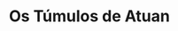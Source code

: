 ---
Numero: 284
title: Os Túmulos de Atuan
Autor: Ursula K LeGuin
Co-autor: 
Ano-de-Publicacao: 1981
Titulo-original: The Tombs of Atuan
Tradutor: Eurico da Fonseca
Co-tradutor: 
Ano-de-edicao: 1971
alias: Ursula-K-LeGuin
Autor2-alias: 
Tradutor1-alias: Eurico-da-Fonseca
Tradutor2-alias: 
Titulo-link: 284-Os-Tumulos-de-Atuan
Capa: António Pedro
pags: 167
Capa-link: Antonio-Pedro
---